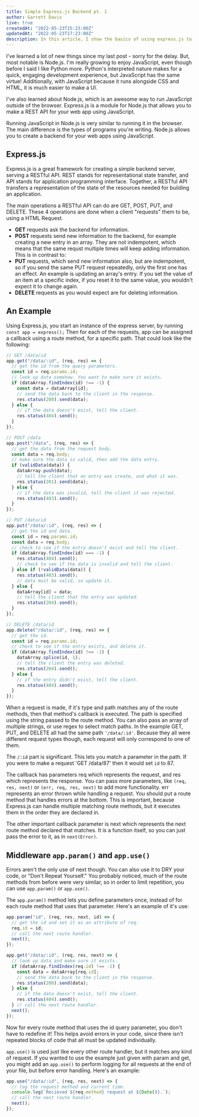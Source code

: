 ```yaml
---
title: Simple Express.js Backend pt. 1
author: Garrett Davis
live: true
createdAt: "2022-05-23T15:23:00Z"
updatedAt: "2022-05-23T17:23:00Z"
description: In this article, I show the basics of using express.js to build a REST API
---
```


I've learned a lot of new things since my last post - sorry for the delay.
But, most notable is Node.js. I'm really growing to enjoy JavaScript, even
though before I said I like Python more. Python's interpreted nature makes
for a quick, engaging development experience, but JavaScript has the same
virtue! Additionally, with JavaScript because it runs alongside CSS and HTML,
it is much easier to make a UI.

I've also learned about Node.js, which is an awesome way to run JavaScript
outside of the browser. Express.js is a module for Node.js that allows you to
make a REST API for your web app using JavaScript.

Running JavaScript in Node.js is very similar to running it in the browser.
The main difference is the types of programs you're writing. Node.js allows
you to create a backend for your web apps using JavaScript.

## Express.js

Express.js is a great framework for creating a simple backend server, serving
a RESTful API. REST stands for representational state transfer, and API
stands for application programming interface. Together, a RESTful API
transfers a representation of the state of the resources needed for building
an application.

The main operations a RESTful API can do are GET, POST, PUT, and DELETE.
These 4 operations are done when a client "requests" them to be, using a HTML
Request.

- **GET** requests ask the backend for information.
- **POST** requests send new information to the backend, for example creating
  a new entry in an array. They are not indempotent, which means that the
  same requst multiple times will keep adding information. This is in
  contrast to:
- **PUT** requests, which send new information also, but are indempotent, so
  if you send the same PUT request repeatedly, only the first one has an
  effect. An example is updating an array's entry. If you set the value of an
  item at a specific index, if you reset it to the same value, you wouldn't
  expect it to change again.
- **DELETE** requests as you would expect are for deleting information.

## An Example

Using Express.js, you start an instance of the express server, by running
`const app = express();` Then for each of the requests, app can be assigned
a callback using a route method, for a specific path. That could look like
the following:

```js
// GET /data/id
app.get("/data/:id", (req, res) => {
  // get the id from the query parameters.
  const id = req.params.id;
  // look up data somehow. You want to make sure it exists.
  if (dataArray.findIndex(id) !== -1) {
    const data = dataArray[id];
    // send the data back to the client in the response.
    res.status(200).send(data);
  } else {
    // if the data doesn't exist, tell the client.
    res.status(404).send();
  }
});

// POST /data
app.post("/data", (req, res) => {
  // get the data from the request body.
  const data = req.body;
  // make sure the data is valid, then add the data entry.
  if (validData(data)) {
    dataArray.push(data);
    // tell the client that an entry was create, and what it was.
    res.status(201).send(data);
  } else {
    // if the data was invalid, tell the client it was rejected.
    res.status(403).send();
  }
});

// PUT /data/id
app.put("/data/:id", (req, res) => {
  // get the id and data.
  const id = req.params.id;
  const data = req.body;
  // check to see if the entry doesn't exist and tell the client.
  if (dataArray.findIndex(id) === -1) {
    res.status(404).send();
    // check to see if the data is invalid and tell the client.
  } else if (!validData(data)) {
    res.status(403).send();
    // data must be valid, so update it.
  } else {
    dataArray[id] = data;
    // tell the client that the entry was updated.
    res.status(204).send();
  }
});

// DELETE /data/id
app.delete("/data/:id", (req, res) => {
  // get the id.
  const id = req.params.id;
  // check to see if the entry exists, and delete it.
  if (dataArray.findIndex(id) !== -1) {
    dataArray.splice(id, 1);
    // tell the client the entry was deleted.
    res.status(204).send();
  } else {
    // if the entry didn't exist, tell the client.
    res.status(404).send();
  }
});
```

When a request is made, if it's type and path matches any of the route
methods, then that method's callback is executed. The path is specified using
the string passed to the route method. You can also pass an array of multiple
strings, or use regex to select match paths. In the example GET, PUT, and
DELETE all had the same path `'/data/:id'`. Because they all were different
request types though, each request will only correspond to one of them.

The `/:id` part is significant. This lets you match a parameter in the path.
If you were to make a request 'GET /data/87' then it would set `id` to 87.

The callback has parameters req which represents the request, and res which
represents the response. You can pass more parameters, like `(req, res, next)`
or `(err, req, res, next)` to add more functionality. err represents an error
thrown while handling a request. You should put a route method that handles
errors at the bottom. This is important, because Express.js can handle
multiple matching route methods, but it executes them in the order they are
declared in.

The other important callback parameter is next which represents the next
route method declared that matches. It is a function itself, so you can just
pass the error to it, as in `next(Error)`.

## Middleware `app.param()` and `app.use()`

Errors aren't the only use of next though. You can also use it to DRY your
code, or "Don't Repeat Yourself." You probably noticed, much of the route
methods from before were very similar, so in order to limit repetition, you
can use `app.param()` or `app.use()`.

The `app.param()` method lets you define parameters once, instead of for each
route method that uses that parameter. Here's an example of it's use:

```js
app.param("id", (req, res, next, id) => {
  // get the id and set it as an attribute of req.
  req.id = id;
  // call the next route handler.
  next();
});

app.get("/data/:id", (req, res, next) => {
  // look up data and make sure it exists.
  if (dataArray.findIndex(req.id) !== -1) {
    const data = dataArray[req.id];
    // send the data back to the client in the response.
    res.status(200).send(data);
  } else {
    // if the data doesn't exist, tell the client.
    res.status(404).send();
  } // call the next route handler.
  next();
});
```

Now for every route method that uses the id query parameter, you don't have
to redefine it! This helps avoid errors in your code, since there isn't
repeated blocks of code that all must be updated individually.

`app.use()` is used just like every other route handler, but it matches any
kind of request. If you wanted to use the example just given with param and
get, you might add an `app.use()` to perform logging for all requests at the
end of your file, but before error handling. Here's an example:

```js
app.use("/data/:id", (req, res, next) => {
  // log the request method and current time.
  console.log(`Recieved ${req.method} request at ${Date()}.`);
  // call the next route handler.
  next();
});
```
